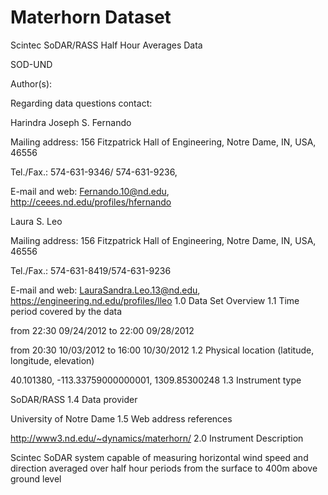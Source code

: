 # Materhorn Dataset


Scintec SoDAR/RASS Half Hour Averages Data

SOD-UND

Author(s):
	

Regarding data questions contact:

Harindra Joseph S. Fernando

Mailing address: 156 Fitzpatrick Hall of Engineering, Notre Dame, IN, USA, 46556

Tel./Fax.: 574-631-9346/ 574-631-9236,

E-mail and web: Fernando.10@nd.edu, http://ceees.nd.edu/profiles/hfernando
	

Laura S. Leo

Mailing address: 156 Fitzpatrick Hall of Engineering, Notre Dame, IN, USA, 46556

Tel./Fax.: 574-631-8419/574-631-9236

E-mail and web: LauraSandra.Leo.13@nd.edu, https://engineering.nd.edu/profiles/lleo
1.0  Data Set Overview
1.1   Time period covered by the data

from 22:30 09/24/2012 to 22:00 09/28/2012

from 20:30 10/03/2012 to 16:00 10/30/2012
1.2   Physical location (latitude, longitude, elevation)

40.101380, -113.33759000000001, 1309.85300248
1.3   Instrument type

SoDAR/RASS
1.4   Data provider

University of Notre Dame
1.5   Web address references

http://www3.nd.edu/~dynamics/materhorn/
2.0  Instrument Description

Scintec SoDAR system capable of measuring horizontal wind speed and direction averaged over half hour periods from the surface to 400m above ground level

